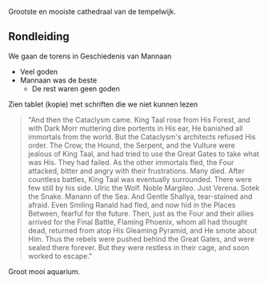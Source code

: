 Grootste en mooiste cathedraal van de tempelwijk.


## Rondleiding

We gaan de torens in
Geschiedenis van Mannaan
- Veel goden
- Mannaan was de beste
	- De rest waren geen goden

Zien tablet (kopie) met schriften die we niet kunnen lezen
>"And then the Cataclysm came. King Taal rose from His Forest, and with Dark Morr muttering dire portents in His ear, He banished all immortals from the world. But the Cataclysm's architects refused His order. The Crow, the Hound, the Serpent, and the Vulture were jealous of King Taal, and had tried to use the Great Gates to take what was His. They had failed. As the other immortals fled, the Four attacked, bitter and angry with their frustrations. Many died. After countless battles, King Taal was eventually surrounded. There were few still by his side. Ulric the Wolf. Noble Margileo. Just Verena. Sotek the Snake. Manann of the Sea. And Gentle Shallya, tear-stained and afraid. Even Smiling Ranald had fled, and now hid in the Places Between, fearful for the future. Then, just as the Four and their allies arrived for the Final Battle, Flaming Phoenix, whom all had thought dead, returned from atop His Gleaming Pyramid, and He smote about Him. Thus the rebels were pushed behind the Great Gates, and were sealed there forever. But they were restless in their cage, and soon worked to escape."

Groot mooi aquarium.

